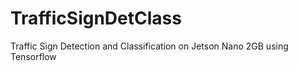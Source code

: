 # TrafficSignDetClass
Traffic Sign Detection and Classification on Jetson Nano 2GB using Tensorflow
